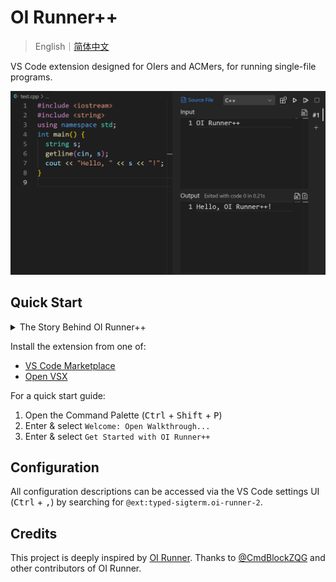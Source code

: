 # OI Runner++

> English｜[简体中文](https://gitee.com/typed-sigterm/oi-runner-2/blob/main/README.zh-CN.md)

VS Code extension designed for OIers and ACMers, for running single-file programs.

![](./assets/preview.png)

## Quick Start

<details>

<summary>The Story Behind OI Runner++</summary>

Running single C++ files in VS Code isn't straightforward, and I've **suffered** from this. Online tutorials often require configuring **lengthy, complex, and arcane** `.vscode/launch.json` and `.vscode/tasks.json` files, which is pure torture.

Compared to that, the [Code Runner](https://marketplace.visualstudio.com/items?itemName=formulahendry.code-runner) extension offers a better experience, but it's not suitable for the specific scenario of OI (competitive programming):

- It leaves messy history in the Terminal.
- It doesn't show execution time or exit code.
- You have to manually input test cases every time.

Later, I discovered [OI Runner](https://marketplace.visualstudio.com/items?itemName=CmdBlock.oi-runner). It's tailor-made for the OI scenario, and I personally think its experience is nearly perfect. However, after using it for a while, some issues became apparent:

- Execution time and exit code are mixed with the output.
- There's no status indication for compiling/running.
- The stop button doesn't work.
- The working directory for compilation/execution is the source file's directory, not the workspace directory.

I submitted a [PR](https://github.com/CmdBlockZQG/oi-runner/pull/9), but the maintainer seems to have abandoned OI Runner and didn't respond.

On 2024/6/21, I decided to develop OI Runner++, completely rewriting it based on OI Runner and releasing it. Therefore, OI Runner++ retains OI Runner's concise UI design but improves upon many features.

</details>

Install the extension from one of:

- [VS Code Marketplace](https://marketplace.visualstudio.com/items?itemName=typed-sigterm.oi-runner-2)
- [Open VSX](https://open-vsx.org/extension/typed-sigterm/oi-runner-2)

For a quick start guide:

1. Open the Command Palette (<kbd>Ctrl</kbd> + <kbd>Shift</kbd> + <kbd>P</kbd>)
2. Enter & select `Welcome: Open Walkthrough...`
3. Enter & select `Get Started with OI Runner++`

## Configuration

All configuration descriptions can be accessed via the VS Code settings UI (<kbd>Ctrl</kbd> + <kbd>,</kbd>) by searching for `@ext:typed-sigterm.oi-runner-2`.

## Credits

This project is deeply inspired by [OI Runner](https://github.com/CmdBlockZQG/oi-runner). Thanks to [@CmdBlockZQG](https://github.com/CmdBlockZQG) and other contributors of OI Runner.
